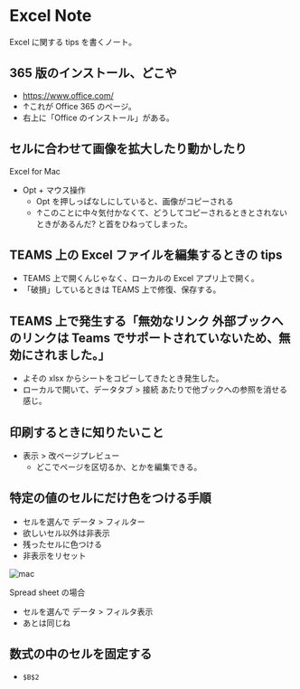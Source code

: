 Excel Note
===

Excel に関する tips を書くノート。

## 365 版のインストール、どこや

- https://www.office.com/
- ↑これが Office 365 のページ。
- 右上に「Office のインストール」がある。

## セルに合わせて画像を拡大したり動かしたり

Excel for Mac

- Opt + マウス操作
    - Opt を押しっぱなしにしていると、画像がコピーされる
    - ↑このことに中々気付かなくて、どうしてコピーされるときとされないときがあるんだ? と首をひねってしまった。

## TEAMS 上の Excel ファイルを編集するときの tips

- TEAMS 上で開くんじゃなく、ローカルの Excel アプリ上で開く。
- 「破損」しているときは TEAMS 上で修復、保存する。

## TEAMS 上で発生する「無効なリンク 外部ブックへのリンクは Teams でサポートされていないため、無効にされました。」

- よその xlsx からシートをコピーしてきたとき発生した。
- ローカルで開いて、データタブ > 接続 あたりで他ブックへの参照を消せる感じ。

## 印刷するときに知りたいこと

- 表示 > 改ページプレビュー
    - どこでページを区切るか、とかを編集できる。

## 特定の値のセルにだけ色をつける手順

- セルを選んで データ > フィルター
- 欲しいセル以外は非表示
- 残ったセルに色つける
- 非表示をリセット

![mac](https://user-images.githubusercontent.com/28250432/105571600-9027c300-5d94-11eb-9f3f-35f988941035.png)

Spread sheet の場合

- セルを選んで データ > フィルタ表示
- あとは同じね

## 数式の中のセルを固定する

- `$B$2`
